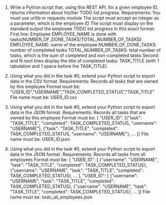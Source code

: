 1. Write a Python script that, using this REST API, for a given employee ID, returns information about his/her TODO list progress.
Requirements:
	You must use urllib or requests module
	The script must accept an integer as a parameter, which is the employee ID
	The script must display on the standard output the employee TODO list progress in this exact format:
	First line: Employee EMPLOYEE_NAME is done with tasks(NUMBER_OF_DONE_TASKS/TOTAL_NUMBER_OF_TASKS):
	EMPLOYEE_NAME: name of the employee
	NUMBER_OF_DONE_TASKS: number of completed tasks
	TOTAL_NUMBER_OF_TASKS: total number of tasks, which is the sum of completed and non-completed tasks
	Second and N next lines display the title of completed tasks: TASK_TITLE (with 1 tabulation and 1 space before the TASK_TITLE)

2. Using what you did in the task #0, extend your Python script to export data in the CSV format.
Requirements:
	Records all tasks that are owned by this employee
	Format must be: "USER_ID","USERNAME","TASK_COMPLETED_STATUS","TASK_TITLE"
	File name must be: USER_ID.csv


3. Using what you did in the task #0, extend your Python script to export data in the JSON format.
Requirements:
	Records all tasks that are owned by this employee
	Format must be: { "USER_ID": [{"task": "TASK_TITLE", "completed": TASK_COMPLETED_STATUS, "username": "USERNAME"}, {"task": "TASK_TITLE", "completed": TASK_COMPLETED_STATUS, "username": "USERNAME"}, ... ]}
	File name must be: USER_ID.json


4. Using what you did in the task #0, extend your Python script to export data in the JSON format.
Requirements:
	Records all tasks from all employees
	Format must be: { "USER_ID": [ {"username": "USERNAME", "task": "TASK_TITLE", "completed": TASK_COMPLETED_STATUS}, {"username": "USERNAME", "task": "TASK_TITLE", "completed": TASK_COMPLETED_STATUS}, ... ], "USER_ID": [ {"username": "USERNAME", "task": "TASK_TITLE", "completed": TASK_COMPLETED_STATUS}, {"username": "USERNAME", "task": "TASK_TITLE", "completed": TASK_COMPLETED_STATUS}, ... ]}
	File name must be: todo_all_employees.json
